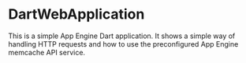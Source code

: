 # DartWebApplication

This is a simple App Engine Dart application. It shows a simple way of handling
HTTP requests and how to use the preconfigured App Engine memcache API service.
